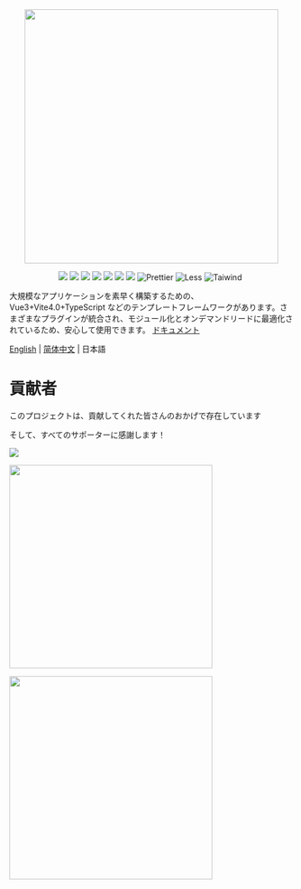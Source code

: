 <div align="center">
    <img src="https://cdn.jsdelivr.net/gh/fonghehe/picture/fast-vue/fast-vue3.jpeg" width="450" />
</div>

<p align="center">
    <img src="https://img.shields.io/badge/-Vue3-34495e?logo=vue.j" />
    <img src="https://img.shields.io/badge/-Vite4.0-646cff?logo=vite&logoColor=white" />
    <img src="https://img.shields.io/badge/-TypeScript-blue?logo=typescript&logoColor=white" />
    <img src="https://img.shields.io/badge/-Pinia-yellow?logo=picpay&logoColor=white" />
    <img src="https://img.shields.io/badge/-ESLint-4b32c3?logo=eslint&logoColor=white" />
    <img src="https://img.shields.io/badge/-pnpm-F69220?logo=pnpm&logoColor=white" />
    <img src="https://img.shields.io/badge/-Axios-008fc7?logo=axios.js&logoColor=white" />
    <img src="https://img.shields.io/badge/-Prettier-ef9421?logo=Prettier&logoColor=white" alt="Prettier">
    <img src="https://img.shields.io/badge/-Less-1D365D?logo=less&logoColor=white" alt="Less">
    <img src="https://img.shields.io/badge/-Tailwind%20CSS-06B6D4?logo=Tailwind%20CSS&logoColor=white" alt="Taiwind">
    <img src="" alt="">
</p>

大規模なアプリケーションを素早く構築するための、Vue3+Vite4.0+TypeScript などのテンプレートフレームワークがあります。さまざまなプラグインが統合され、モジュール化とオンデマンドリードに最適化されているため、安心して使用できます。 [ドキュメント](https://tobe-fe-dalao.github.io/fast-vue3-site/)

[English](./README-en.md) | [简体中文](./README.md) | 日本語

# 貢献者

このプロジェクトは、貢献してくれた皆さんのおかげで存在しています

そして、すべてのサポーターに感謝します！

<a href="https://github.com/study-vue3/fast-vue3/graphs/contributors">
  <img src="https://contrib.rocks/image?repo=study-vue3/fast-vue3" />
</a>

<p>
<img width="360" src="https://cdn.jsdelivr.net/gh/MaleWeb/picture/images/techblog/varqun.jpg">
</p>
<p>
<img width="360" src="https://cdn.jsdelivr.net/gh/MaleWeb/picture/images/techblog/扫地盲僧公众号.png">
</p>
